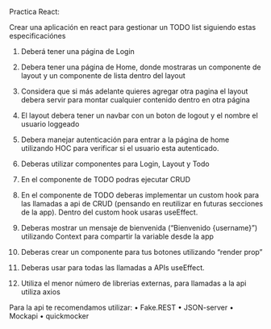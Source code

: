 Practica React:

Crear una aplicación en react para gestionar un TODO list siguiendo estas
especificaciónes

1. Deberá tener una página de Login

2. Debera tener una página de Home, donde mostraras un componente de layout y un componente de lista dentro del layout

3. Considera que si más adelante quieres agregar otra pagina el layout debera servir para montar cualquier contenido dentro en otra página

4. El layout debera tener un navbar con un boton de logout y el nombre el usuario loggeado

5. Debera manejar autenticación para entrar a la página de home utilizando HOC para verificar si el usuario esta autenticado.

6. Deberas utilizar componentes para Login, Layout y Todo

7. En el componente de TODO podras ejecutar CRUD

8. En el componente de TODO deberas implementar un custom hook para las llamadas a api de CRUD (pensando en reutilizar en futuras secciones de la app). Dentro del custom hook usaras useEffect.

9. Deberas mostrar un mensaje de bienvenida (“Bienvenido {username}”) utilizando Context para compartir la variable desde la app

10. Deberas crear un componente para tus botones utilizando “render prop”

11. Deberas usar para todas las llamadas a APIs useEffect.

12. Utiliza el menor número de librerias externas, para llamadas a la api utiliza axios

Para la api te recomendamos utilizar:
• Fake.REST
• JSON-server
• Mockapi
• quickmocker

